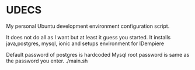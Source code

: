 # UDECS
My personal Ubuntu development environment configuration script.

It does not do all as I want but at least it guess you started. 
It installs java,postgres, mysql, ionic and setups environment for IDempiere 

Default password of postgres is hardcoded
Mysql root password is same as the password you enter.
./main.sh

